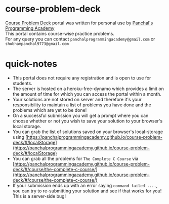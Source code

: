 # course-problem-deck
[Course Problem Deck](https://panchalprogrammingacademy.github.io/course-problem-deck) portal was written for personal use by [Panchal's Programming Academy](https://panchalprogrammingacademy.github.io/panchalprogrammingacademy)  
This portal contains course-wise practice problems.  
For any query you can contact `panchalprogrammingacademy@gmail.com` or `shubhampanchal9773@gmail.com`  

# quick-notes
- This portal does not require any registration and is open to use for students.  
- The server is hosted on a heroku-free-dynamo which provides a limit on the amount of time for which you can access the portal within a month.  
- Your solutions are not stored on server and therefore it's your responsibility to maintain a list of problems you have done and the problems which are yet to be done!  
- On a successful submission you will get a prompt where you can choose whether or not you wish to save your solution to your browser's local storage.  
- You can grab the list of solutions saved on your browser's local-storage using [https://panchalprogrammingacademy.github.io/course-problem-deck/#/localStorage](https://panchalprogrammingacademy.github.io/course-problem-deck/#/localStorage)  
- You can grab all the problems for `The Complete C Course` via [https://panchalprogrammingacademy.github.io/course-problem-deck/#/course/the-complete-c-course/](https://panchalprogrammingacademy.github.io/course-problem-deck/#/course/the-complete-c-course/)  
- If your submission ends up with an error saying `command failed ....`, you can try to re-submitting your solution and see if that works for you! This is a server-side bug!
